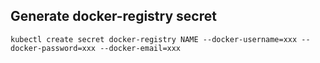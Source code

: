 ## Generate docker-registry secret

    kubectl create secret docker-registry NAME --docker-username=xxx --docker-password=xxx --docker-email=xxx

